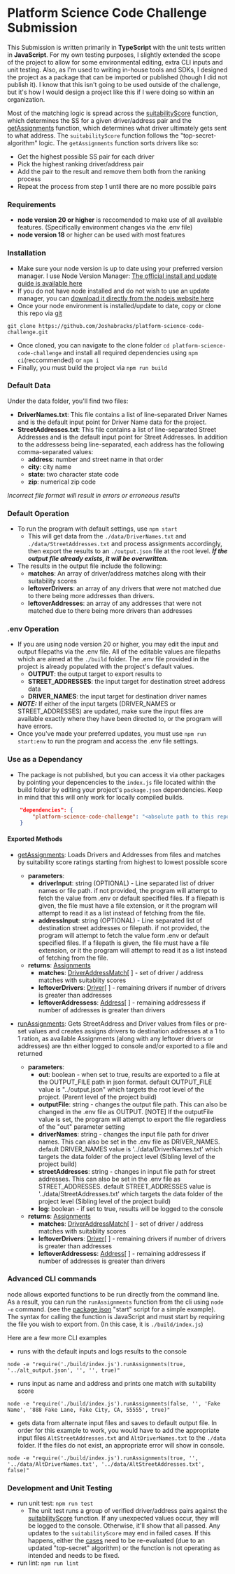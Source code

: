# Platform Science Code Challenge Submission
This Submission is written primarily in **TypeScript** with the unit tests written in **JavaScript**.  For my own testing purposes, I slightly extended the scope of the project to allow for some environmental editing, extra CLI inputs and unit testing.  Also, as I'm used to writing in-house tools and SDKs, I designed the project as a package that can be imported or published (though I did not publish it).  I know that this isn't going to be used outside of the challenge, but it's how I would design a project like this if I were doing so within an organization.

Most of the matching logic is spread across the [suitabilityScore](https://github.com/Joshabracks/platform-science-code-challenge/blob/main/src/suitabilityScore.ts#L44) function, which determines the SS for a given driver/address pair and the [getAssignments](https://github.com/Joshabracks/platform-science-code-challenge/blob/main/src/assignments.ts#L40) function, which determines what driver ultimately gets sent to what address.  The `suitabilityScore` function follows the "top-secret-algorithm" logic.  The `getAssignments` function sorts drivers like so:
 - Get the highest possible SS pair for each driver
 - Pick the highest ranking driver/address pair
 - Add the pair to the result and remove them both from the ranking process
 - Repeat the process from step 1 until there are no more possible pairs

### Requirements
- **node version 20 or higher** is reccomended to make use of all available features.  (Specifically environment changes via the .env file)
- **node version 18** or higher can be used with most features

### Installation
- Make sure your node version is up to date using your preferred version manager.  I use Node Version Manager:  [The official install and update guide is available here](https://github.com/nvm-sh/nvm?tab=readme-ov-file#installing-and-updating)
- If you do not have node installed and do not wish to use an update manager, you can [download it directly from the nodejs website here](https://nodejs.org/en/download/current)
- Once your node environment is installed/update to date, copy or clone this repo via [git](https://git-scm.com/downloads)
```
git clone https://github.com/Joshabracks/platform-science-code-challenge.git
```
- Once cloned, you can navigate to the clone folder `cd platform-science-code-challenge` and install all required dependencies using `npm ci`(reccommended) or `npm i`
- Finally, you must build the project via `npm run build`

### Default Data
Under the data folder, you'll find two files:
- **DriverNames.txt**: This file contains a list of line-separated Driver Names and is the default input point for Driver Name data for the project.
- **StreetAddresses.txt**: This file contains a list of line-separated Street Addresses and is the default input point for Street Addresses.  In addition to the addressess being line-separated, each address has the following comma-separated values:
  - **address**: number and street name in that order
  - **city**: city name
  - **state**: two character state code
  - **zip**: numerical zip code

*Incorrect file format will result in errors or erroneous results*

### Default Operation
- To run the program with default settings, use `npm start`
  - This will get data from the `./data/DriverNames.txt` and `./data/StreetAddresses.txt` and process assignments accordingly, then export the results to an `./output.json` file at the root level.  ***If the output file already exists, it will be overwritten.***
- The results in the output file include the following:
  - **matches**: An array of driver/address matches along with their suitability scores
  - **leftoverDrivers**: an array of any drivers that were not matched due to there being more addresses than drivers.
  - **leftoverAddresses**: an array of any addresses that were not matched due to there being more drivers than addresses

### .env Operation
- If you are using node version 20 or higher, you may edit the input and output filepaths via the .env file. All of the editable values are filepaths which are aimed at the `./build` folder.  The .env file provided in the project is already populated with the project's default values.
  - **OUTPUT**: the output target to export results to
  - **STREET_ADDRESSES**: the input target for destination street address data
  - **DRIVER_NAMES**: the input target for destination driver names
- ***NOTE:*** If either of the input targets (DRIVER_NAMES or STREET_ADDRESSES) are updated, make sure the input files are available exactly where they have been directed to, or the program will have errors. 
- Once you've made your preferred updates, you must use `npm run start:env` to run the program and access the .env file settings.

### Use as a Dependancy
- The package is not published, but you can access it via other packages by pointing your depencencies to the `index.js` file located within the build folder by editing your project's `package.json` dependencies.  Keep in mind that this will only work for locally compiled builds.
```json
    "dependencies": {
        "platform-science-code-challenge": "<absolute path to this repo>/build/index.js"
    }
```
#### Exported Methods
- [getAssignments](https://github.com/Joshabracks/platform-science-code-challenge/blob/main/src/assignments.ts#L36): Loads Drivers and Addresses from files and matches by suitability score ratings starting from highest to lowest possible score

  - **parameters**: 
    - **driverInput**: string (OPTIONAL) - Line separated list of driver names or file path.  if not provided, the program will attempt to fetch the value from .env or default specified files.  If a filepath is given, the file must have a file extension, or it the program will attempt to read it as a list instead of fetching from the file.
    - **addressInput**:  string (OPTIONAL) - Line separated list of destination street addresses or filepath. if not provided, the program will attempt to fetch the value form .env or default specified files.  If a filepath is given, the file must have a file extension, or it the program will attempt to read it as a list instead of fetching from the file.
  - **returns**: [Assignments](https://github.com/Joshabracks/platform-science-code-challenge/blob/main/src/assignments.ts#L23)
    - **matches**: [DriverAddressMatch](https://github.com/Joshabracks/platform-science-code-challenge/blob/main/src/assignments.ts#L16)[ ] - set of driver / address matches with suitablity scores
    - **leftoverDrivers**: [Driver](https://github.com/Joshabracks/platform-science-code-challenge/blob/main/src/driver.ts#L6)[ ] - remaining drivers if number of drivers is greater than addresses
    - **leftoverAddressess**: [Address](https://github.com/Joshabracks/platform-science-code-challenge/blob/main/src/address.ts#L6)[ ] - remaining addressess if number of addresses is greater than drivers
 
- [runAssignments](https://github.com/Joshabracks/platform-science-code-challenge/blob/main/src/assignments.ts#L36): Gets StreetAddress and Driver values from files or pre-set values and creates assigns drivers to destination addresses at a 1 to 1 ration, as available Assignments (along with any leftover drivers or addresses) are thn either logged to console and/or exported to a file and returned
  - **parameters**:
    - **out**: boolean - when set to true, results are exported to a file at the OUTPUT_FILE path in json format.  default OUTPUT_FILE value is "../output.json" which targets the root level of the project.  (Parent level of the project build)
    - **outputFile**: string - changes the output file path.  This can also be changed in the .env file as OUTPUT. [NOTE] If the outputFile value is set, the program will attempt to export the file regardless of the "out" parameter setting
    - **driverNames**: string - changes the input file path for driver names.  This can also be set in the .env file as DRIVER_NAMES. default DRIVER_NAMES value is '../data/DriverNames.txt' which targets the data folder of the project level (Sibling level of the project build)
    - **streetAddresses**: string - changes in input file path for street addresses.  This can also be set in the .env file as STREET_ADDRESSES. default STREET_ADDRESSES value is '../data/StreetAddresses.txt' which targets the data folder of the project level (Sibling level of the project build)
    - **log**: boolean - if set to true, results will be logged to the console
  - **returns**: [Assignments](https://github.com/Joshabracks/platform-science-code-challenge/blob/main/src/assignments.ts#L23)
    - **matches**: [DriverAddressMatch](https://github.com/Joshabracks/platform-science-code-challenge/blob/main/src/assignments.ts#L16)[ ] - set of driver / address matches with suitablity scores
    - **leftoverDrivers**: [Driver](https://github.com/Joshabracks/platform-science-code-challenge/blob/main/src/driver.ts#L6)[ ] - remaining drivers if number of drivers is greater than addresses
    - **leftoverAddressess**: [Address](https://github.com/Joshabracks/platform-science-code-challenge/blob/main/src/address.ts#L6)[ ] - remaining addressess if number of addresses is greater than drivers

### Advanced CLI commands
node allows exported functions to be run directly from the command line.  As a result, you can run the `runAssignments` function from the cli using `node -e` command.  (see the [package.json](https://github.com/Joshabracks/platform-science-code-challenge/blob/main/package.json#L11) "start" script for a simple example).  The syntax for calling the function is JavaScript and must start by requiring the file you wish to export from.  (In this case, it is `./build/index.js`)

Here are a few more CLI examples
- runs with the default inputs and logs results to the console
```
node -e "require('./build/index.js').runAssignments(true, '../alt_output.json', '', '', true)"
```
- runs input as name and address and prints one match with suitability score
```
node -e "require('./build/index.js').runAssignments(false, '', 'Fake Name', '888 Fake Lane, Fake City, CA, 55555', true)"
```
- gets data from alternate input files and saves to default output file.  In order for this example to work, you would have to add the appropriate input files `AltStreetAddresses.txt` and `AltDriverNames.txt` to the `./data` folder.  If the files do not exist, an appropriate error will show in console.
```
node -e "require('./build/index.js').runAssignments(true, '', '../data/AltDriverNames.txt', '../data/AltStreetAddresses.txt', false)"
```

### Development and Unit Testing
- run unit test: `npm run test`
  - The unit test runs a group of verified driver/address pairs against the [suitabilityScore](https://github.com/Joshabracks/platform-science-code-challenge/blob/main/src/suitabilityScore.ts#L44) function.  If any unexpected values occur, they will be logged to the console.  Otherwise, it'll show that all passed.  Any updates to the `suitabilityScore` may end in failed cases.  If this happens, either the [cases](https://github.com/Joshabracks/platform-science-code-challenge/blob/main/test/index.js#L8) need to be re-evaluated (due to an updated "top-secret" algorithm) or the function is not operating as intended and needs to be fixed.
- run lint: `npm run lint`